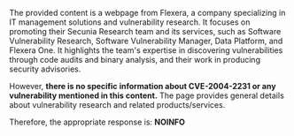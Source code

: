 The provided content is a webpage from Flexera, a company specializing in IT management solutions and vulnerability research. It focuses on promoting their Secunia Research team and its services, such as Software Vulnerability Research, Software Vulnerability Manager, Data Platform, and Flexera One. It highlights the team's expertise in discovering vulnerabilities through code audits and binary analysis, and their work in producing security advisories.

However, **there is no specific information about CVE-2004-2231 or any vulnerability mentioned in this content.** The page provides general details about vulnerability research and related products/services.

Therefore, the appropriate response is: **NOINFO**